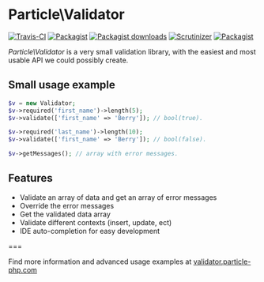 # Particle\Validator

[![Travis-CI](https://img.shields.io/travis/particle-php/Validator/master.svg)](https://travis-ci.org/particle-php/Validator)
[![Packagist](https://img.shields.io/packagist/v/particle/validator.svg)](https://packagist.org/packages/particle/validator)
[![Packagist downloads](https://img.shields.io/packagist/dt/particle/validator.svg)](https://packagist.org/packages/particle/validator)
[![Scrutinizer](https://img.shields.io/scrutinizer/g/particle-php/Validator.svg)](https://scrutinizer-ci.com/g/particle-php/Validator/?branch=master)
[![Packagist](https://img.shields.io/scrutinizer/coverage/g/particle-php/Validator/master.svg)](https://scrutinizer-ci.com/g/particle-php/Validator/?branch=master)

*Particle\Validator* is a very small validation library, with the easiest and most usable API we could possibly create.

## Small usage example

```php
$v = new Validator;
$v->required('first_name')->length(5);
$v->validate(['first_name' => 'Berry']); // bool(true).

$v->required('last_name')->length(10);
$v->validate(['first_name' => 'Berry']); // bool(false).

$v->getMessages(); // array with error messages.
```

## Features

* Validate an array of data and get an array of error messages
* Override the error messages
* Get the validated data array
* Validate different contexts (insert, update, ect)
* IDE auto-completion for easy development

===

Find more information and advanced usage examples at [validator.particle-php.com](http://validator.particle-php.com)
